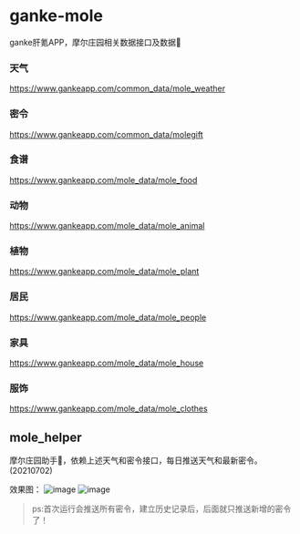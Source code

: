 # ganke-mole
ganke肝氪APP，摩尔庄园相关数据接口及数据👀


### 天气
https://www.gankeapp.com/common_data/mole_weather

### 密令
https://www.gankeapp.com/common_data/molegift

### 食谱
https://www.gankeapp.com/mole_data/mole_food

### 动物
https://www.gankeapp.com/mole_data/mole_animal

### 植物
https://www.gankeapp.com/mole_data/mole_plant

### 居民
https://www.gankeapp.com/mole_data/mole_people

### 家具
https://www.gankeapp.com/mole_data/mole_house

### 服饰
https://www.gankeapp.com/mole_data/mole_clothes


## mole_helper
摩尔庄园助手🤪，依赖上述天气和密令接口，每日推送天气和最新密令。(20210702)

效果图：
![image](https://cdn.jsdelivr.net/gh/lmj731/ganke-mole@master/img/01.png)
![image](https://cdn.jsdelivr.net/gh/lmj731/ganke-mole@master/img/02.jpg)
>ps:首次运行会推送所有密令，建立历史记录后，后面就只推送新增的密令了！
